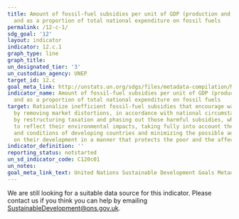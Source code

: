 ```yaml
---
title: Amount of fossil-fuel subsidies per unit of GDP (production and consumption)
  and as a proportion of total national expenditure on fossil fuels
permalink: /12-c-1/
sdg_goal: '12'
layout: indicator
indicator: 12.c.1
graph_type: line
graph_title:
un_designated_tier: '3'
un_custodian_agency: UNEP
target_id: 12.c
goal_meta_link: http://unstats.un.org/sdgs/files/metadata-compilation/Metadata-Goal-12.pdf
indicator_name: Amount of fossil-fuel subsidies per unit of GDP (production and consumption)
  and as a proportion of total national expenditure on fossil fuels
target: Rationalize inefficient fossil-fuel subsidies that encourage wasteful consumption
  by removing market distortions, in accordance with national circumstances, including
  by restructuring taxation and phasing out those harmful subsidies, where they exist,
  to reflect their environmental impacts, taking fully into account the specific needs
  and conditions of developing countries and minimizing the possible adverse impacts
  on their development in a manner that protects the poor and the affected communities
indicator_definition: ''
reporting_status: notstarted
un_sd_indicator_code: C120c01
un_notes:
goal_meta_link_text: United Nations Sustainable Development Goals Metadata (pdf 782kB)
---
```


We are still looking for a suitable data source for this indicator. Please contact us if you think you can help by emailing <a href="mailto:SustainableDevelopment@ons.gov.uk">SustainableDevelopment@ons.gov.uk</a>.


